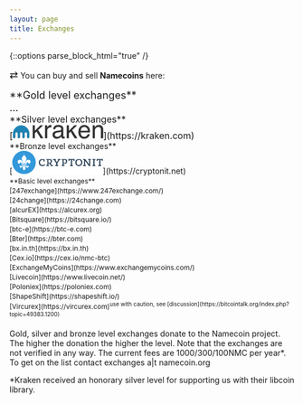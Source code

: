 ```yaml
---
layout: page
title: Exchanges
---
```


{::options parse_block_html="true" /}

<span style="font-size:130%;">&#8644;</span> You can buy and sell **Namecoins** here:

<span style="font-size:130%;">
**Gold level exchanges**<br>
...<br>
</span>

<span style="font-size:115%;">
**Silver level exchanges**<br>
[<img alt="Kraken" src="images/kraken.png">](https://kraken.com)<br>
</span>

<span style="font-size:100%;">
**Bronze level exchanges**<br>
[<img alt="Cryptonit" src="images/cryptonit.png" width="160px">](https://cryptonit.net)<br>
</span>

<span style="font-size:85%;">
**Basic level exchanges**<br>
[247exchange](https://www.247exchange.com/)<br>
[24change](https://24change.com)<br>
[alcurEX](https://alcurex.org)<br>
[Bitsquare](https://bitsquare.io/)<br>
[btc-e](https://btc-e.com)<br>
[Bter](https://bter.com)<br>
[bx.in.th](https://bx.in.th)<br>
[Cex.io](https://cex.io/nmc-btc)<br>
[ExchangeMyCoins](https://www.exchangemycoins.com/)<br>
[Livecoin](https://www.livecoin.net/)<br>
[Poloniex](https://poloniex.com)<br>
[ShapeShift](https://shapeshift.io/)<br>
[Vircurex](https://vircurex.com)<sup>use with caution, see [discussion](https://bitcointalk.org/index.php?topic=49383.1200)</sup><br>
</span>

Gold, silver and bronze level exchanges donate to the Namecoin project. The higher the donation the higher the level. Note that the exchanges are not verified in any way.
The current fees are 1000/300/100NMC per year*. To get on the list contact exchanges a|t namecoin.org

*Kraken received an honorary silver level for supporting us with their libcoin library.
